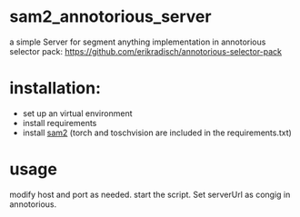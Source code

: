 # sam2_annotorious_server
a simple Server for segment anything implementation in annotorious selector pack: https://github.com/erikradisch/annotorious-selector-pack

# installation:

- set up an virtual environment
- install requirements
- install [sam2](https://github.com/facebookresearch/sam2?tab=readme-ov-file#installation) (torch and toschvision are included in the requirements.txt)

# usage
modify host and port as needed. start the script. Set serverUrl as congig in annotorious.
